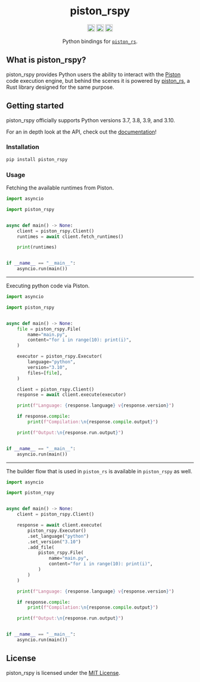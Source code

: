<h1 align="center">piston_rspy</h1>
<p align="center">
<a href="https://pypi.python.org/pypi/piston_rspy/"><img height="20" alt="PyPI" src="https://img.shields.io/pypi/v/piston_rspy.svg"></a>
<a href="https://github.com/Jonxslays/piston_rspy/blob/master/LICENSE"><img height="20" alt="License" src="https://img.shields.io/github/license/Jonxslays/piston_rspy"></a>
<a href="https://pepy.tech/project/piston-rspy"><img height="20" alt="Build" src="https://pepy.tech/badge/piston-rspy"></a>
</p>

<p align="center">Python bindings for <a href="https://github.com/Jonxslays/piston_rs"><code>piston_rs</code></a>.</p>

## What is piston_rspy?

piston_rspy provides Python users the ability to interact with the
[Piston](https://github.com/engineer-man/piston) code execution engine,
but behind the scenes it is powered by [piston_rs](https://github.com/Jonxslays/piston_rs),
a Rust library designed for the same purpose.

## Getting started

piston_rspy officially supports Python versions 3.7, 3.8, 3.9, and 3.10.

For an in depth look at the API, check out the [documentation](https://jonxslays.github.io/piston_rspy/piston_rspy/)!

### Installation

```bash
pip install piston_rspy
```

### Usage

Fetching the available runtimes from Piston.
```py
import asyncio

import piston_rspy


async def main() -> None:
    client = piston_rspy.Client()
    runtimes = await client.fetch_runtimes()

    print(runtimes)


if __name__ == "__main__":
    asyncio.run(main())
```

---

Executing python code via Piston.
```py
import asyncio

import piston_rspy


async def main() -> None:
    file = piston_rspy.File(
        name="main.py",
        content="for i in range(10): print(i)",
    )

    executor = piston_rspy.Executor(
        language="python",
        version="3.10",
        files=[file],
    )

    client = piston_rspy.Client()
    response = await client.execute(executor)

    print(f"Language: {response.language} v{response.version}")

    if response.compile:
        print(f"Compilation:\n{response.compile.output}")

    print(f"Output:\n{response.run.output}")


if __name__ == "__main__":
    asyncio.run(main())
```

---

The builder flow that is used in `piston_rs` is available in
`piston_rspy` as well.
```py
import asyncio

import piston_rspy


async def main() -> None:
    client = piston_rspy.Client()

    response = await client.execute(
        piston_rspy.Executor()
        .set_language("python")
        .set_version("3.10")
        .add_file(
            piston_rspy.File(
                name="main.py",
                content="for i in range(10): print(i)",
            )
        )
    )

    print(f"Language: {response.language} v{response.version}")

    if response.compile:
        print(f"Compilation:\n{response.compile.output}")

    print(f"Output:\n{response.run.output}")


if __name__ == "__main__":
    asyncio.run(main())
```

## License

piston_rspy is licensed under the [MIT License](https://github.com/Jonxslays/piston_rspy/blob/master/LICENSE).
